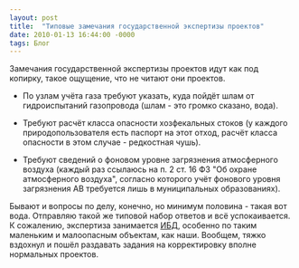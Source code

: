```yaml
---
layout: post
title:  "Типовые замечания государственной экспертизы проектов"
date: 2010-01-13 16:44:00 -0000
tags: Блог
---
```


Замечания государственной экспертизы проектов идут как под копирку, такое ощущение, что не читают они проектов.

- По узлам учёта газа требуют указать, куда пойдёт шлам от гидроиспытаний газопровода (шлам - это громко сказано, вода). 

- Требуют расчёт класса опасности хозфекальных стоков (у каждого природопользователя есть паспорт на этот отход, расчёт класса опасности в этом случае - редкостная чушь).

- Требуют сведений о фоновом уровне загрязнения атмосферного воздуха (каждый раз ссылаюсь на п. 2 ст. 16 ФЗ "Об охране атмосферного воздуха", согласно которого учёт фонового уровня загрязнения АВ требуется лишь в муниципальных образованиях). 

Бывают и вопросы по делу, конечно, но минимум половина - такая вот вода. Отправляю такой же типовой набор ответов и всё успокаивается. К сожалению, экспертиза занимается <a href="http://lurkmore.ru/%D0%98%D0%91%D0%94">ИБД</a>, особенно по таким маленьким и малоопасным объектам, как наши. Вообщем, тяжко вздохнул и пошёл раздавать задания на корректировку вполне нормальных проектов.